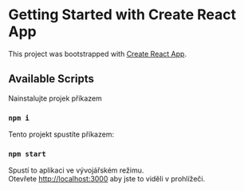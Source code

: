 # Getting Started with Create React App

This project was bootstrapped with [Create React App](https://github.com/facebook/create-react-app).

## Available Scripts

Nainstalujte projek příkazem

### `npm i`


Tento projekt spustíte příkazem:

### `npm start`

Spustí to aplikaci ve vývojářském režimu.\
Otevřete [http://localhost:3000](http://localhost:3000) aby jste to viděli v prohlížeči.

